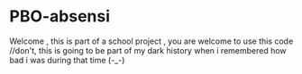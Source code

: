 # PBO-absensi
Welcome , this is part of a school project , you are welcome to use this code
//don't, this is going to be part of my dark history when i remembered how bad i was during that time (-_-)
